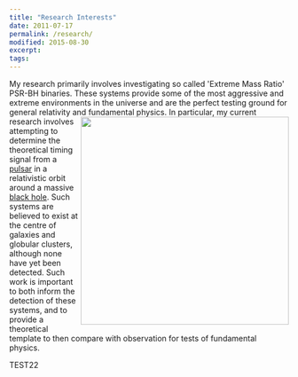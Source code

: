```yaml
---
title: "Research Interests"
date: 2011-07-17
permalink: /research/
modified: 2015-08-30
excerpt:
tags:
---
```



My research primarily involves investigating so called 'Extreme Mass Ratio' PSR-BH binaries. These systems provide some of the most aggressive and extreme environments in the universe and are the perfect testing ground for general relativity and fundamental physics.
<img HEIGHT = "375" WIDTH="375"  src="http://tomkimpson.com/images/Optimized-rt1-2.png" align="right">
In particular, my current research involves attempting to determine the theoretical timing signal from a [pulsar](https://www.youtube.com/watch?v=gjLk_72V9Bw) in a relativistic orbit around a massive [black hole](https://www.youtube.com/watch?v=e-P5IFTqB98). Such systems are believed to exist at the centre of galaxies and globular clusters, although none have yet been detected. Such work is important to both inform the detection of these systems, and to provide a theoretical template to then compare with observation for tests of fundamental physics.

TEST22